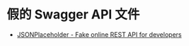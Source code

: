 # 假的 Swagger API 文件

* [JSONPlaceholder - Fake online REST API for developers](https://jsonplaceholder.typicode.com/)
